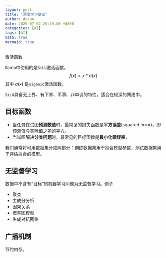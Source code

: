 ```yaml
---
layout: post
title: "深度学习基础"
author: dazuo
date: 2020-07-02 20:19:00 +0800
categories: [AI]
tags: [AI]
math: true
mermaid: true
---
```


激活函数

llama中使用的是`SiLU`激活函数。
$$
f(x) = x * \sigma(x)
$$
其中 $\sigma(x)$ 是`sigmoid`激活函数。

`SiLU`具备无上界、有下界、平滑、非单调的特性，适合在较深的网络中。



## 目标函数

- 当任务在试图**预测数值**时，最常⻅的损失函数是**平⽅误差**(squared error)，即预测值与实际值之差的平⽅。
- 当试图解决**分类问题**时，最常⻅的⽬标函数是**最小化错误率**，



我们通常将可⽤数据集分成两部分：训练数据集⽤于拟合模型参数，测试数据集⽤于评估拟合的模型。



## 无监督学习

数据中不含有“⽬标”的机器学习问题为⽆监督学习。例子

- 聚类
- 主成分分析
- 因果关系
- 概率图模型
- 生成对抗网络



## 广播机制

节约内存。

